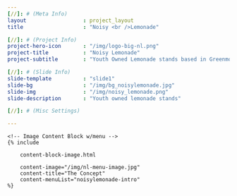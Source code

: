 ```yaml
---
[//]: # (Meta Info)
layout 					: project_layout
title 					: "Noisy <br />Lemonade"

[//]: # (Project Info)
project-hero-icon 		: "/img/logo-big-nl.png"
project-title 			: "Noisy Lemonade"
project-subtitle 		: "Youth Owned Lemonade stands based in Greenmount West"

[//]: # (Slide Info)
slide-template 			: "slide1"
slide-bg				: "/img/bg_noisylemonade.jpg"
slide-img 				: "/img/noisy_lemonade.png"
slide-description 		: "Youth owned lemonade stands"

[//]: # (Misc Settings)

---
```

<div class="template_wrapper">

	<!-- Image Content Block w/menu -->
	{% include

		content-block-image.html 
		
		content-image="/img/nl-menu-image.jpg" 
		content-title="The Concept" 
		content-menuList="noisylemonade-intro" 
	%}


</div>